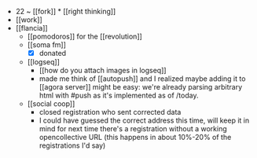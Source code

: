 - 22 ~ [[fork]] * [[right thinking]]
- [[work]]
- [[flancia]]
	- [[pomodoros]] for the [[revolution]]
	- [[soma fm]]
		- [x] donated
  - [[logseq]]
    - [[how do you attach images in logseq]]
    - made me think of [[autopush]] and I realized maybe adding it to [[agora server]] might be easy: we're already parsing arbitrary html with #push as it's implemented as of /today.
  - [[social coop]]
    - closed registration who sent corrected data
    - I could have guessed the correct address this time, will keep it in mind for next time there's a registration without a working opencollective URL (this happens in about 10%-20% of the registrations I'd say)
